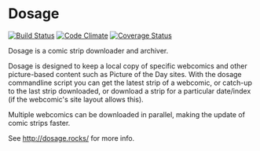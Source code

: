 Dosage
======

[![Build Status](https://travis-ci.org/webcomics/dosage.svg?branch=master)](https://travis-ci.org/webcomics/dosage)
[![Code Climate](https://codeclimate.com/github/webcomics/dosage/badges/gpa.svg)](https://codeclimate.com/github/webcomics/dosage)
[![Coverage Status](https://coveralls.io/repos/github/webcomics/dosage/badge.svg?branch=master)](https://coveralls.io/github/webcomics/dosage?branch=master)

Dosage is a comic strip downloader and archiver.

Dosage is designed to keep a local copy of specific webcomics and other
picture-based content such as Picture of the Day sites.  With the dosage
commandline script you can get the latest strip of a webcomic, or catch-up to
the last strip downloaded, or download a strip for a particular date/index (if
the webcomic's site layout allows this).

Multiple webcomics can be downloaded in parallel, making the update of comic
strips faster.

See http://dosage.rocks/ for more info.
